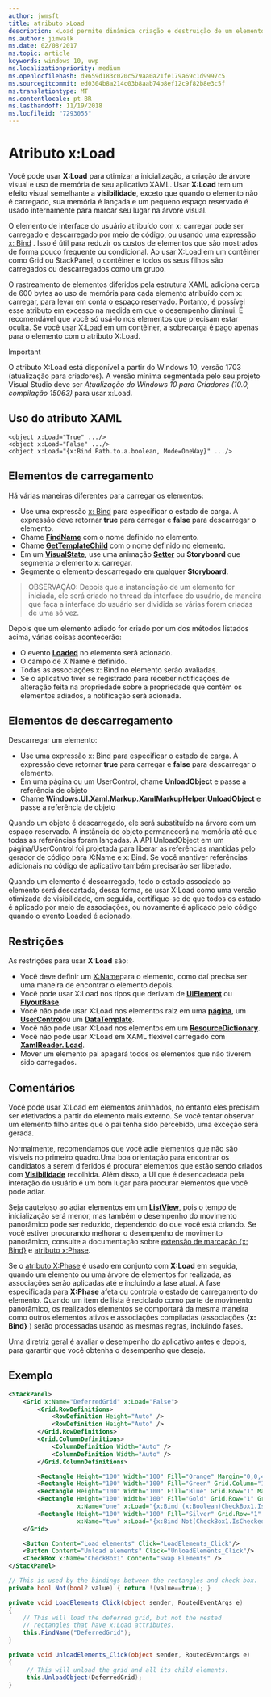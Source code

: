 ```yaml
---
author: jwmsft
title: atributo xLoad
description: xLoad permite dinâmica criação e destruição de um elemento e seus filhos, diminuindo o uso de memória e o tempo de inicialização. 
ms.author: jimwalk
ms.date: 02/08/2017
ms.topic: article
keywords: windows 10, uwp
ms.localizationpriority: medium
ms.openlocfilehash: d9659d183c020c579aa0a21fe179a69c1d9997c5
ms.sourcegitcommit: ed0304b8a214c03b8aab74b8ef12c9f82b8e3c5f
ms.translationtype: MT
ms.contentlocale: pt-BR
ms.lasthandoff: 11/19/2018
ms.locfileid: "7293055"
---
```

# <a name="xload-attribute"></a>Atributo x:Load

Você pode usar **X:Load** para otimizar a inicialização, a criação de árvore visual e uso de memória de seu aplicativo XAML. Usar **X:Load** tem um efeito visual semelhante a **visibilidade**, exceto que quando o elemento não é carregado, sua memória é lançada e um pequeno espaço reservado é usado internamente para marcar seu lugar na árvore visual.

O elemento de interface do usuário atribuído com x: carregar pode ser carregado e descarregado por meio de código, ou usando uma expressão [x: Bind](x-bind-markup-extension.md) . Isso é útil para reduzir os custos de elementos que são mostrados de forma pouco frequente ou condicional. Ao usar X:Load em um contêiner como Grid ou StackPanel, o contêiner e todos os seus filhos são carregados ou descarregados como um grupo.

O rastreamento de elementos diferidos pela estrutura XAML adiciona cerca de 600 bytes ao uso de memória para cada elemento atribuído com x: carregar, para levar em conta o espaço reservado. Portanto, é possível esse atributo em excesso na medida em que o desempenho diminui. É recomendável que você só usá-lo nos elementos que precisam estar oculta. Se você usar X:Load em um contêiner, a sobrecarga é pago apenas para o elemento com o atributo X:Load.

> [!IMPORTANT]
> O atributo X:Load está disponível a partir do Windows 10, versão 1703 (atualização para criadores). A versão mínima segmentada pelo seu projeto Visual Studio deve ser *Atualização do Windows 10 para Criadores (10.0, compilação 15063)* para usar x:Load.

## <a name="xaml-attribute-usage"></a>Uso do atributo XAML

``` syntax
<object x:Load="True" .../>
<object x:Load="False" .../>
<object x:Load="{x:Bind Path.to.a.boolean, Mode=OneWay}" .../>
```

## <a name="loading-elements"></a>Elementos de carregamento

Há várias maneiras diferentes para carregar os elementos:

- Use uma expressão [x: Bind](x-bind-markup-extension.md) para especificar o estado de carga. A expressão deve retornar **true** para carregar e **false** para descarregar o elemento.
- Chame [**FindName**](https://msdn.microsoft.com/library/windows/apps/br208715) com o nome definido no elemento.
- Chame [**GetTemplateChild**](https://msdn.microsoft.com/library/windows/apps/br209416) com o nome definido no elemento.
- Em um [**VisualState**](https://msdn.microsoft.com/library/windows/apps/br209007), use uma animação [**Setter**](https://msdn.microsoft.com/library/windows/apps/br208817) ou **Storyboard** que segmenta o elemento x: carregar.
- Segmente o elemento descarregado em qualquer **Storyboard**.

> OBSERVAÇÃO: Depois que a instanciação de um elemento for iniciada, ele será criado no thread da interface do usuário, de maneira que faça a interface do usuário ser dividida se várias forem criadas de uma só vez.

Depois que um elemento adiado for criado por um dos métodos listados acima, várias coisas acontecerão:

- O evento [**Loaded**](https://msdn.microsoft.com/library/windows/apps/br208723) no elemento será acionado.
- O campo de X:Name é definido.
- Todas as associações x: Bind no elemento serão avaliadas.
- Se o aplicativo tiver se registrado para receber notificações de alteração feita na propriedade sobre a propriedade que contém os elementos adiados, a notificação será acionada.

## <a name="unloading-elements"></a>Elementos de descarregamento

Descarregar um elemento:

- Use uma expressão x: Bind para especificar o estado de carga. A expressão deve retornar **true** para carregar e **false** para descarregar o elemento.
- Em uma página ou um UserControl, chame **UnloadObject** e passe a referência de objeto
- Chame **Windows.UI.Xaml.Markup.XamlMarkupHelper.UnloadObject** e passe a referência de objeto

Quando um objeto é descarregado, ele será substituído na árvore com um espaço reservado. A instância do objeto permanecerá na memória até que todas as referências foram lançadas. A API UnloadObject em um página/UserControl foi projetada para liberar as referências mantidas pelo gerador de código para X:Name e x: Bind. Se você mantiver referências adicionais no código de aplicativo também precisarão ser liberado.

Quando um elemento é descarregado, todo o estado associado ao elemento será descartada, dessa forma, se usar X:Load como uma versão otimizada de visibilidade, em seguida, certifique-se de que todos os estado é aplicado por meio de associações, ou novamente é aplicado pelo código quando o evento Loaded é acionado.

## <a name="restrictions"></a>Restrições

As restrições para usar **X:Load** são:

- Você deve definir um [X:Name](x-name-attribute.md)para o elemento, como daí precisa ser uma maneira de encontrar o elemento depois.
- Você pode usar X:Load nos tipos que derivam de [**UIElement**](https://msdn.microsoft.com/library/windows/apps/br208911) ou [**FlyoutBase**](https://msdn.microsoft.com/library/windows/apps/dn279249).
- Você não pode usar X:Load nos elementos raiz em uma [**página**](https://msdn.microsoft.com/library/windows/apps/windows.ui.xaml.controls.page), um [**UserControl**](https://msdn.microsoft.com/library/windows/apps/windows.ui.xaml.controls.usercontrol)ou um [**DataTemplate**](https://msdn.microsoft.com/library/windows/apps/br242348).
- Você não pode usar X:Load nos elementos em um [**ResourceDictionary**](https://msdn.microsoft.com/library/windows/apps/br208794).
- Você não pode usar X:Load em XAML flexível carregado com [**XamlReader. Load**](https://msdn.microsoft.com/library/windows/apps/br228048).
- Mover um elemento pai apagará todos os elementos que não tiverem sido carregados.

## <a name="remarks"></a>Comentários

Você pode usar X:Load em elementos aninhados, no entanto eles precisam ser efetivados a partir do elemento mais externo. Se você tentar observar um elemento filho antes que o pai tenha sido percebido, uma exceção será gerada.

Normalmente, recomendamos que você adie elementos que não são visíveis no primeiro quadro.Uma boa orientação para encontrar os candidatos a serem diferidos é procurar elementos que estão sendo criados com [**Visibilidade**](https://msdn.microsoft.com/library/windows/apps/br208992) recolhida. Além disso, a UI que é desencadeada pela interação do usuário é um bom lugar para procurar elementos que você pode adiar.

Seja cauteloso ao adiar elementos em um [**ListView**](https://msdn.microsoft.com/library/windows/apps/br242878), pois o tempo de inicialização será menor, mas também o desempenho do movimento panorâmico pode ser reduzido, dependendo do que você está criando. Se você estiver procurando melhorar o desempenho de movimento panorâmico, consulte a documentação sobre [extensão de marcação {x: Bind}](x-bind-markup-extension.md) e [atributo x:Phase](x-phase-attribute.md).

Se o [atributo X:Phase](x-phase-attribute.md) é usado em conjunto com **X:Load** em seguida, quando um elemento ou uma árvore de elementos for realizada, as associações serão aplicadas até e incluindo a fase atual. A fase especificada para **X:Phase** afeta ou controla o estado de carregamento do elemento. Quando um item de lista é reciclado como parte de movimento panorâmico, os realizados elementos se comportará da mesma maneira como outros elementos ativos e associações compiladas (associações **{x: Bind}** ) serão processadas usando as mesmas regras, incluindo fases.

Uma diretriz geral é avaliar o desempenho do aplicativo antes e depois, para garantir que você obtenha o desempenho que deseja.

## <a name="example"></a>Exemplo

```xml
<StackPanel>
    <Grid x:Name="DeferredGrid" x:Load="False">
        <Grid.RowDefinitions>
            <RowDefinition Height="Auto" />
            <RowDefinition Height="Auto" />
        </Grid.RowDefinitions>
        <Grid.ColumnDefinitions>
            <ColumnDefinition Width="Auto" />
            <ColumnDefinition Width="Auto" />
        </Grid.ColumnDefinitions>

        <Rectangle Height="100" Width="100" Fill="Orange" Margin="0,0,4,4"/>
        <Rectangle Height="100" Width="100" Fill="Green" Grid.Column="1" Margin="4,0,0,4"/>
        <Rectangle Height="100" Width="100" Fill="Blue" Grid.Row="1" Margin="0,4,4,0"/>
        <Rectangle Height="100" Width="100" Fill="Gold" Grid.Row="1" Grid.Column="1" Margin="4,4,0,0"
                   x:Name="one" x:Load="{x:Bind (x:Boolean)CheckBox1.IsChecked, Mode=OneWay}"/>
        <Rectangle Height="100" Width="100" Fill="Silver" Grid.Row="1" Grid.Column="1" Margin="4,4,0,0"
                   x:Name="two" x:Load="{x:Bind Not(CheckBox1.IsChecked), Mode=OneWay}"/>
    </Grid>

    <Button Content="Load elements" Click="LoadElements_Click"/>
    <Button Content="Unload elements" Click="UnloadElements_Click"/>
    <CheckBox x:Name="CheckBox1" Content="Swap Elements" />
</StackPanel>
```

```csharp
// This is used by the bindings between the rectangles and check box.
private bool Not(bool? value) { return !(value==true); }

private void LoadElements_Click(object sender, RoutedEventArgs e)
{
    // This will load the deferred grid, but not the nested
    // rectangles that have x:Load attributes.
    this.FindName("DeferredGrid"); 
}

private void UnloadElements_Click(object sender, RoutedEventArgs e)
{
     // This will unload the grid and all its child elements.
     this.UnloadObject(DeferredGrid);
}
```

